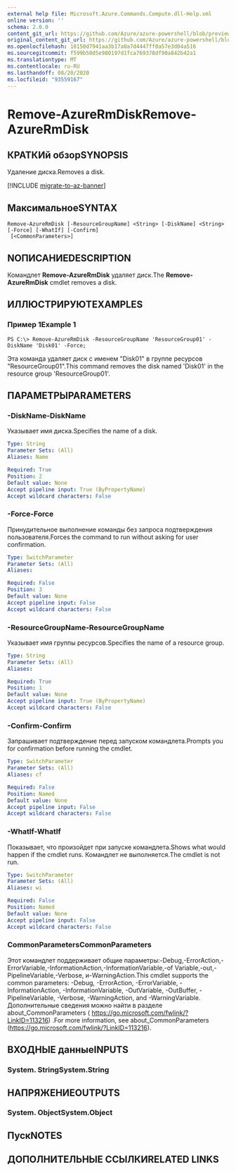 ```yaml
---
external help file: Microsoft.Azure.Commands.Compute.dll-Help.xml
online version: ''
schema: 2.0.0
content_git_url: https://github.com/Azure/azure-powershell/blob/preview/src/ResourceManager/Compute/Stack/Commands.Compute/help/Remove-AzureRmDisk.md
original_content_git_url: https://github.com/Azure/azure-powershell/blob/preview/src/ResourceManager/Compute/Stack/Commands.Compute/help/Remove-AzureRmDisk.md
ms.openlocfilehash: 10150d7941aa3b17a0a7d4447ff0a57e3d04a516
ms.sourcegitcommit: f599b50d5e980197d1fca769378df90a842b42a1
ms.translationtype: MT
ms.contentlocale: ru-RU
ms.lasthandoff: 08/20/2020
ms.locfileid: "93559167"
---
```

# <span data-ttu-id="f8456-101">Remove-AzureRmDisk</span><span class="sxs-lookup"><span data-stu-id="f8456-101">Remove-AzureRmDisk</span></span>

## <span data-ttu-id="f8456-102">КРАТКИй обзор</span><span class="sxs-lookup"><span data-stu-id="f8456-102">SYNOPSIS</span></span>
<span data-ttu-id="f8456-103">Удаление диска.</span><span class="sxs-lookup"><span data-stu-id="f8456-103">Removes a disk.</span></span>

[!INCLUDE [migrate-to-az-banner](../../includes/migrate-to-az-banner.md)]

## <span data-ttu-id="f8456-104">Максимальное</span><span class="sxs-lookup"><span data-stu-id="f8456-104">SYNTAX</span></span>

```
Remove-AzureRmDisk [-ResourceGroupName] <String> [-DiskName] <String> [-Force] [-WhatIf] [-Confirm]
 [<CommonParameters>]
```

## <span data-ttu-id="f8456-105">NОПИСАНИЕ</span><span class="sxs-lookup"><span data-stu-id="f8456-105">DESCRIPTION</span></span>
<span data-ttu-id="f8456-106">Командлет **Remove-AzureRmDisk** удаляет диск.</span><span class="sxs-lookup"><span data-stu-id="f8456-106">The **Remove-AzureRmDisk** cmdlet removes a disk.</span></span>

## <span data-ttu-id="f8456-107">ИЛЛЮСТРИРУЮТ</span><span class="sxs-lookup"><span data-stu-id="f8456-107">EXAMPLES</span></span>

### <span data-ttu-id="f8456-108">Пример 1</span><span class="sxs-lookup"><span data-stu-id="f8456-108">Example 1</span></span>
```
PS C:\> Remove-AzureRmDisk -ResourceGroupName 'ResourceGroup01' -DiskName 'Disk01' -Force;
```

<span data-ttu-id="f8456-109">Эта команда удаляет диск с именем "Disk01" в группе ресурсов "ResourceGroup01".</span><span class="sxs-lookup"><span data-stu-id="f8456-109">This command removes the disk named 'Disk01' in the resource group 'ResourceGroup01'.</span></span>

## <span data-ttu-id="f8456-110">ПАРАМЕТРЫ</span><span class="sxs-lookup"><span data-stu-id="f8456-110">PARAMETERS</span></span>

### <span data-ttu-id="f8456-111">-DiskName</span><span class="sxs-lookup"><span data-stu-id="f8456-111">-DiskName</span></span>
<span data-ttu-id="f8456-112">Указывает имя диска.</span><span class="sxs-lookup"><span data-stu-id="f8456-112">Specifies the name of a disk.</span></span>

```yaml
Type: String
Parameter Sets: (All)
Aliases: Name

Required: True
Position: 2
Default value: None
Accept pipeline input: True (ByPropertyName)
Accept wildcard characters: False
```

### <span data-ttu-id="f8456-113">-Force</span><span class="sxs-lookup"><span data-stu-id="f8456-113">-Force</span></span>
<span data-ttu-id="f8456-114">Принудительное выполнение команды без запроса подтверждения пользователя.</span><span class="sxs-lookup"><span data-stu-id="f8456-114">Forces the command to run without asking for user confirmation.</span></span>

```yaml
Type: SwitchParameter
Parameter Sets: (All)
Aliases: 

Required: False
Position: 3
Default value: None
Accept pipeline input: False
Accept wildcard characters: False
```

### <span data-ttu-id="f8456-115">-ResourceGroupName</span><span class="sxs-lookup"><span data-stu-id="f8456-115">-ResourceGroupName</span></span>
<span data-ttu-id="f8456-116">Указывает имя группы ресурсов.</span><span class="sxs-lookup"><span data-stu-id="f8456-116">Specifies the name of a resource group.</span></span>

```yaml
Type: String
Parameter Sets: (All)
Aliases: 

Required: True
Position: 1
Default value: None
Accept pipeline input: True (ByPropertyName)
Accept wildcard characters: False
```

### <span data-ttu-id="f8456-117">-Confirm</span><span class="sxs-lookup"><span data-stu-id="f8456-117">-Confirm</span></span>
<span data-ttu-id="f8456-118">Запрашивает подтверждение перед запуском командлета.</span><span class="sxs-lookup"><span data-stu-id="f8456-118">Prompts you for confirmation before running the cmdlet.</span></span>

```yaml
Type: SwitchParameter
Parameter Sets: (All)
Aliases: cf

Required: False
Position: Named
Default value: None
Accept pipeline input: False
Accept wildcard characters: False
```

### <span data-ttu-id="f8456-119">-WhatIf</span><span class="sxs-lookup"><span data-stu-id="f8456-119">-WhatIf</span></span>
<span data-ttu-id="f8456-120">Показывает, что произойдет при запуске командлета.</span><span class="sxs-lookup"><span data-stu-id="f8456-120">Shows what would happen if the cmdlet runs.</span></span>
<span data-ttu-id="f8456-121">Командлет не выполняется.</span><span class="sxs-lookup"><span data-stu-id="f8456-121">The cmdlet is not run.</span></span>

```yaml
Type: SwitchParameter
Parameter Sets: (All)
Aliases: wi

Required: False
Position: Named
Default value: None
Accept pipeline input: False
Accept wildcard characters: False
```

### <span data-ttu-id="f8456-122">CommonParameters</span><span class="sxs-lookup"><span data-stu-id="f8456-122">CommonParameters</span></span>
<span data-ttu-id="f8456-123">Этот командлет поддерживает общие параметры:-Debug,-ErrorAction,-ErrorVariable,-InformationAction,-InformationVariable,-of Variable,-out,-PipelineVariable,-Verbose, и-WarningAction.</span><span class="sxs-lookup"><span data-stu-id="f8456-123">This cmdlet supports the common parameters: -Debug, -ErrorAction, -ErrorVariable, -InformationAction, -InformationVariable, -OutVariable, -OutBuffer, -PipelineVariable, -Verbose, -WarningAction, and -WarningVariable.</span></span> <span data-ttu-id="f8456-124">Дополнительные сведения можно найти в разделе about_CommonParameters ( https://go.microsoft.com/fwlink/?LinkID=113216) .</span><span class="sxs-lookup"><span data-stu-id="f8456-124">For more information, see about_CommonParameters (https://go.microsoft.com/fwlink/?LinkID=113216).</span></span>

## <span data-ttu-id="f8456-125">ВХОДНЫЕ данные</span><span class="sxs-lookup"><span data-stu-id="f8456-125">INPUTS</span></span>

### <span data-ttu-id="f8456-126">System. String</span><span class="sxs-lookup"><span data-stu-id="f8456-126">System.String</span></span>

## <span data-ttu-id="f8456-127">НАПРЯЖЕНИЕ</span><span class="sxs-lookup"><span data-stu-id="f8456-127">OUTPUTS</span></span>

### <span data-ttu-id="f8456-128">System. Object</span><span class="sxs-lookup"><span data-stu-id="f8456-128">System.Object</span></span>

## <span data-ttu-id="f8456-129">Пуск</span><span class="sxs-lookup"><span data-stu-id="f8456-129">NOTES</span></span>

## <span data-ttu-id="f8456-130">ДОПОЛНИТЕЛЬНЫЕ ССЫЛКИ</span><span class="sxs-lookup"><span data-stu-id="f8456-130">RELATED LINKS</span></span>


